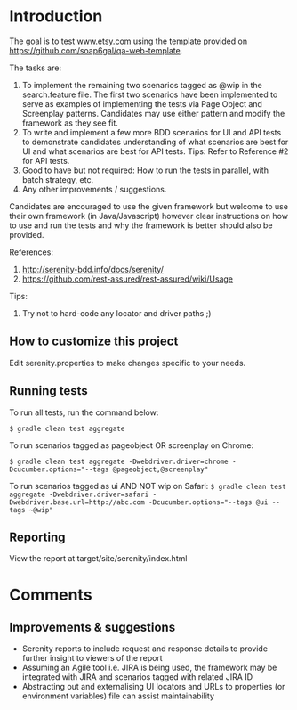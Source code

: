 # Introduction
The goal is to test www.etsy.com using the template provided on https://github.com/soap6gal/qa-web-template. 
 
The tasks are:
 
1. To implement the remaining two scenarios tagged as @wip in the search.feature file. The first two scenarios have been implemented to serve as examples of implementing the tests via Page Object and Screenplay patterns. Candidates may use either pattern and modify the framework as they see fit.
2. To write and implement a few more BDD scenarios for UI and API tests to demonstrate candidates understanding of what scenarios are best for UI and what scenarios are best for API tests. Tips: Refer to Reference #2 for API tests.
3. Good to have but not required: How to run the tests in parallel, with batch strategy, etc.
4. Any other improvements / suggestions. 
 
Candidates are encouraged to use the given framework but welcome to use their own framework (in Java/Javascript) however clear instructions on how to use and run the tests and why the framework is better should also be provided.

References:
1. http://serenity-bdd.info/docs/serenity/
2. https://github.com/rest-assured/rest-assured/wiki/Usage

Tips: 
1. Try not to hard-code any locator and driver paths ;)

## How to customize this project
 
Edit serenity.properties to make changes specific to your needs.

## Running tests

To run all tests, run the command below:

`$ gradle clean test aggregate`

To run scenarios tagged as pageobject OR screenplay on Chrome: 

`$ gradle clean test aggregate -Dwebdriver.driver=chrome -Dcucumber.options="--tags @pageobject,@screenplay"` 

To run scenarios tagged as ui AND NOT wip on Safari: 
`$ gradle clean test aggregate -Dwebdriver.driver=safari -Dwebdriver.base.url=http://abc.com -Dcucumber.options="--tags @ui --tags ~@wip"`

## Reporting

View the report at target/site/serenity/index.html

# Comments
## Improvements & suggestions
- Serenity reports to include request and response details to provide further insight to viewers of the report
- Assuming an Agile tool i.e. JIRA is being used, the framework may be integrated with JIRA and scenarios tagged with related JIRA ID
- Abstracting out and externalising UI locators and URLs to properties (or environment variables) file can assist maintainability




